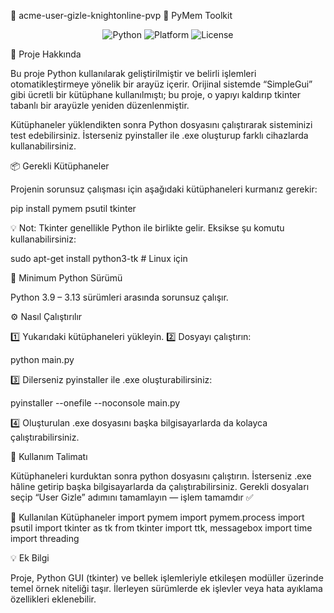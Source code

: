 🧱 acme-user-gizle-knightonline-pvp
🚀 PyMem Toolkit
<p align="center"> <img src="https://img.shields.io/badge/Python-3.9%20--%203.13-blue?logo=python" alt="Python"> <img src="https://img.shields.io/badge/Platform-Windows-green?logo=windows" alt="Platform"> <img src="https://img.shields.io/badge/License-MIT-yellow" alt="License"> </p>
📖 Proje Hakkında

Bu proje Python kullanılarak geliştirilmiştir ve belirli işlemleri otomatikleştirmeye yönelik bir arayüz içerir.
Orijinal sistemde “SimpleGui” gibi ücretli bir kütüphane kullanılmıştı; bu proje, o yapıyı kaldırıp tkinter tabanlı bir arayüzle yeniden düzenlenmiştir.

Kütüphaneler yüklendikten sonra Python dosyasını çalıştırarak sisteminizi test edebilirsiniz.
İsterseniz pyinstaller ile .exe oluşturup farklı cihazlarda kullanabilirsiniz.

📦 Gerekli Kütüphaneler

Projenin sorunsuz çalışması için aşağıdaki kütüphaneleri kurmanız gerekir:

pip install pymem psutil tkinter


💡 Not:
Tkinter genellikle Python ile birlikte gelir.
Eksikse şu komutu kullanabilirsiniz:

sudo apt-get install python3-tk   # Linux için

🐍 Minimum Python Sürümü

Python 3.9 – 3.13 sürümleri arasında sorunsuz çalışır.

⚙️ Nasıl Çalıştırılır

1️⃣ Yukarıdaki kütüphaneleri yükleyin.
2️⃣ Dosyayı çalıştırın:

python main.py


3️⃣ Dilerseniz pyinstaller ile .exe oluşturabilirsiniz:

pyinstaller --onefile --noconsole main.py


4️⃣ Oluşturulan .exe dosyasını başka bilgisayarlarda da kolayca çalıştırabilirsiniz.

🧩 Kullanım Talimatı

Kütüphaneleri kurduktan sonra python dosyasını çalıştırın.
İsterseniz .exe hâline getirip başka bilgisayarlarda da çalıştırabilirsiniz.
Gerekli dosyaları seçip “User Gizle” adımını tamamlayın — işlem tamamdır ✅

🧠 Kullanılan Kütüphaneler
import pymem
import pymem.process
import psutil
import tkinter as tk
from tkinter import ttk, messagebox
import time
import threading

💡 Ek Bilgi

Proje, Python GUI (tkinter) ve bellek işlemleriyle etkileşen modüller üzerinde temel örnek niteliği taşır.
İlerleyen sürümlerde ek işlevler veya hata ayıklama özellikleri eklenebilir.
